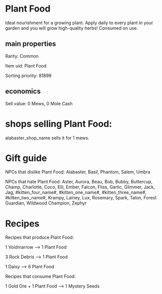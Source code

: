 # Plant Food

Ideal nourishment for a growing plant. Apply daily to every plant in your garden and you will grow high-quality herbs! Consumed on use.

## main properties

Rarity: Common

Item uid: Plant Food

Sorting priority: 81899

## economics

Sell value: 0 Mews, 0 Mole Cash

# shops selling Plant Food:

alabaster_shop_name sells it for 1 mews.

# Gift guide

NPCs that dislike Plant Food: Alabaster, Basil, Phantom, Salem, Umbra

NPCs that hate Plant Food: Aster, Aurora, Beau, Bob, Bubby, Buttercup, Champ, Charlotte, Coco, Elli, Ember, Falcon, Fliss, Garlic, Glimmer, Jack, Jag, #kitten_four_name#, #kitten_one_name#, #kitten_three_name#, #kitten_two_name#, Krampy, Lainey, Lux, Rosemary, Spark, Talon, Forest Guardian, Wildwood Champion, Zephyr

# Recipes

Recipes that produce Plant Food:

1 Voidmarrow --> 1 Plant Food

3 Rock Debris --> 1 Plant Food

1 Daisy --> 6 Plant Food

Recipes that consume Plant Food:

1 Gold Ore + 1 Plant Food --> 1 Mystery Seeds